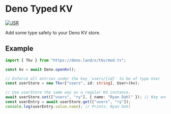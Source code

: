 # Deno Typed KV

[![JSR](https://jsr.io/badges/@smol/tkv)](https://jsr.io/@smol/tkv)

Add some type safety to your Deno KV store.

## Example

```ts
import { Tkv } from "https://deno.land/x/tkv/mod.ts";

const kv = await Deno.openKv();

// Enforce all entries under the key `users/{id}` to be of type User
const userStore = new Tkv<["users", id: string], User>(kv);

// Use userStore the same way as a regular KV instance.
await userStore.set(["users", "ry"], { name: "Ryan Dahl" }); // Key and value are type checked
const userEntry = await userStore.get(["users", "ry"]);
console.log(userEntry.value.name); // Prints: Ryan Dahl
```
